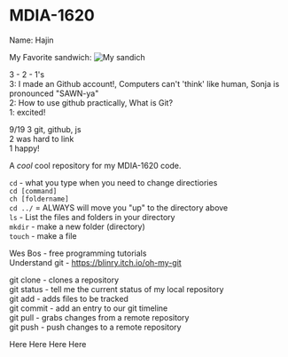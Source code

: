 # MDIA-1620

Name: Hajin

My Favorite sandwich:
![My sandich](https://www.onceuponachef.com/images/2023/05/fried-chicken-sandwiches-1638x2048.jpg)



3 - 2 - 1's <br>
3: I made an Github account!, Computers can't 'think' like human, Sonja is pronounced "SAWN-ya" <br>
2: How to use github practically, What is Git? <br>
1: excited! <br>

9/19 <bt>
3 git, github, js <br>
2 was hard to link <br>
1 happy! <br>




A *cool* cool repository for my MDIA-1620 code.

`cd` - what you type  when you need to change directiories <br>
`cd [command]` <br>
`ch [foldername]` <br>
`cd ../` = ALWAYS will move you "up" to the directory above <br>
`ls` - List the files and folders in your directory <br>
`mkdir` - make a new folder (directory) <br>
`touch` - make a file <br>

Wes Bos - free programming tutorials <br>
Understand git - https://blinry.itch.io/oh-my-git

git clone - clones a repository <br>
git status - tell me the current status of my local repository <br>
git add - adds files to be tracked <br>
git commit - add an entry to our git timeline <br>
git pull - grabs changes from a remote repository <br>
git push - push changes to a remote repository <br>

Here
Here
Here
Here

